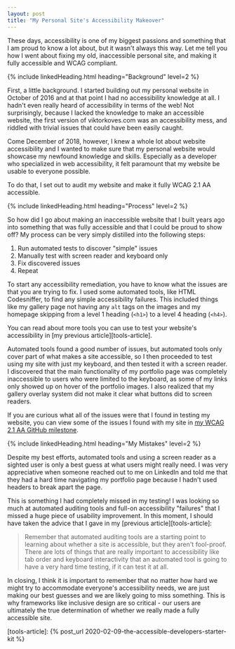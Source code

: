 ```yaml
---
layout: post
title: "My Personal Site's Accessibility Makeover"
---
```


These days, accessibility is one of my biggest passions and something that I
am proud to know a lot about, but it wasn't always this way. Let me tell you how
I went about fixing my old, inaccessible personal site, and making it fully
accessible and WCAG compliant.


{% include linkedHeading.html heading="Background" level=2 %}

First, a little background. I started building out my personal website in
October of 2016 and at that point I had no accessibility knowledge at all. I
hadn't even really heard of accessibility in terms of the web! Not surprisingly,
because I lacked the knowledge to make an accessible website, the first version
of viktorkoves.com was an accessibility mess, and riddled with trivial issues
that could have been easily caught.

Come December of 2018, however, I knew a whole lot about website accessibility
and I wanted to make sure that my personal website would showcase my newfound
knowledge and skills. Especially as a developer who specialized in web
accessibility, it felt paramount that my website be usable to everyone possible.

To do that, I set out to audit my website and make it fully WCAG 2.1 AA
accessible.

{% include linkedHeading.html heading="Process" level=2 %}

So how did I go about making an inaccessible website that I built years ago into
something that was fully accessible and that I could be proud to show off? My
process can be very simply distilled into the following steps:

1. Run automated tests to discover "simple" issues
1. Manually test with screen reader and keyboard only
1. Fix discovered issues
1. Repeat

To start any accessibility remediation, you have to know what the issues are
that you are trying to fix. I used some automated tools, like HTML Codesniffer,
to find any simple accessibility failures. This included things like my gallery
page not having any `alt` tags on the images and my homepage skipping from a
level 1 heading (`<h1>`) to a level 4 heading (`<h4>`).

You can read about more tools you can
use to test your website's accessibility in [my previous article][tools-article].

Automated tools found a good number of issues, but automated tools only cover
part of what makes a site accessible, so I then proceeded to test using my site
with just my keyboard, and then tested it with a screen reader. I discovered
that the main functionality of my portfolio page was completely inaccessible to
users who were limited to the keyboard, as some of my links only showed up on
hover of the portfolio images. I also realized that my gallery overlay system
did not make it clear what buttons did to screen readers.

If you are curious what all of the issues were that I found in testing my
website, you can view some of the issues I found with my site in
[my WCAG 2.1 AA GitHub milestone][gh-milestone].

{% include linkedHeading.html heading="My Mistakes" level=2 %}

Despite my best efforts, automated tools and using a screen reader as a sighted
user is only a best guess at what users might really need. I was very
appreciative when someone reached out to me on LinkedIn and told me that they
had a hard time navigating my portfolio page because I hadn't used headers to
break apart the page.

This is something I had completely missed in my testing! I was looking so much
at automated auditing tools and full-on accessibility "failures" that I missed
a huge piece of usability improvement. In this moment, I should have taken the
advice that I gave in my [previous  article][tools-article]:

> Remember that automated auditing tools are a
starting point to learning about whether a site is accessible, but they
aren't fool-proof. There are lots of things that are really important to
accessibility like tab order and keyboard interactivity that an automated
tool is going to have a very hard time testing, if it can test it at all.

In closing, I think it is important to remember that no matter how hard we might
try to accommodate everyone's accessibility needs, we are just making our best
guesses and we are likely going to miss something. This is why frameworks like
inclusive design are so critical - our users are ultimately the true
determination of whether we really made a fully accessible site.


<!-- All links for simplicity -->
[gh-milestone]: https://github.com/vkoves/vkoves.github.io/milestone/1?closed=1
[tools-article]: {% post_url 2020-02-09-the-accessible-developers-starter-kit %}
